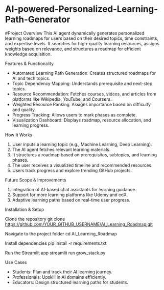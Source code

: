 # AI-powered-Personalized-Learning-Path-Generator

#Project Overview
This AI agent dynamically generates personalized learning roadmaps for users based on their desired topics, time constraints, and expertise levels. It searches for high-quality learning resources, assigns weights based on relevance, and structures a roadmap for efficient knowledge acquisition.

Features & Functionality
- Automated Learning Path Generation: Creates structured roadmaps for AI and tech topics.
- Topic Dependency Mapping: Understands prerequisite and next-step topics.
- Resource Recommendation: Fetches courses, videos, and articles from platforms like Wikipedia, YouTube, and Coursera.
- Weighted Resource Ranking: Assigns importance based on difficulty and quality.
- Progress Tracking: Allows users to mark phases as complete.
- Visualization Dashboard: Displays roadmap, resource allocation, and learning progress.

How It Works
1. User inputs a learning topic (e.g., Machine Learning, Deep Learning).
2. The AI agent fetches relevant learning materials.
3. It structures a roadmap based on prerequisites, subtopics, and learning phases.
4. The user receives a visualized timeline and recommended resources.
5. Users track progress and explore trending GitHub projects.


Future Scope & Improvements
1. Integration of AI-based chat assistants for learning guidance.
2. Support for more learning platforms like Udemy and edX.
3. Adaptive learning paths based on real-time user progress.

Installation & Setup

Clone the repository
git clone https://github.com/YOUR_GITHUB_USERNAME/AI_Learning_Roadmap.git

Navigate to the project folder
cd AI_Learning_Roadmap

Install dependencies
pip install -r requirements.txt

Run the Streamlit app
streamlit run grow_stack.py

Use Cases
- Students: Plan and track their AI learning journey.
- Professionals: Upskill in AI domains efficiently.
- Educators: Design structured learning paths for students.


